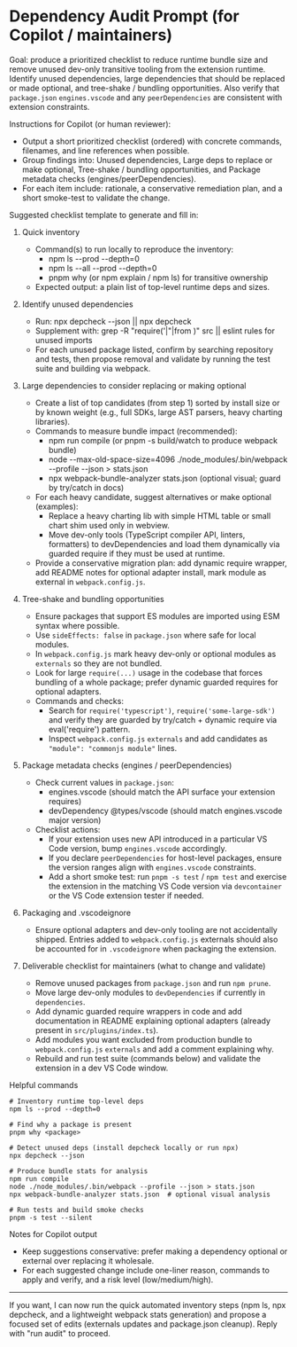 <!--
This file is a developer-facing prompt and checklist for auditing dependencies.
It is written as a Copilot prompt plus concrete commands and checks so reviewers
or automated assistants can produce a prioritized remediation checklist.
-->

# Dependency Audit Prompt (for Copilot / maintainers)

Goal: produce a prioritized checklist to reduce runtime bundle size and remove unused dev-only transitive tooling from the extension runtime. Identify unused dependencies, large dependencies that should be replaced or made optional, and tree-shake / bundling opportunities. Also verify that `package.json` `engines.vscode` and any `peerDependencies` are consistent with extension constraints.

Instructions for Copilot (or human reviewer):

- Output a short prioritized checklist (ordered) with concrete commands, filenames, and line references when possible.
- Group findings into: Unused dependencies, Large deps to replace or make optional, Tree-shake / bundling opportunities, and Package metadata checks (engines/peerDependencies).
- For each item include: rationale, a conservative remediation plan, and a short smoke-test to validate the change.

Suggested checklist template to generate and fill in:

1) Quick inventory
   - Command(s) to run locally to reproduce the inventory:
     - npm ls --prod --depth=0
     - npm ls --all --prod --depth=0
     - pnpm why <package> (or npm explain / npm ls) for transitive ownership
   - Expected output: a plain list of top-level runtime deps and sizes.

2) Identify unused dependencies
   - Run: npx depcheck --json || npx depcheck
   - Supplement with: grep -R "require('|\"|from )<package>" src || eslint rules for unused imports
   - For each unused package listed, confirm by searching repository and tests, then propose removal and validate by running the test suite and building via webpack.

3) Large dependencies to consider replacing or making optional
   - Create a list of top candidates (from step 1) sorted by install size or by known weight (e.g., full SDKs, large AST parsers, heavy charting libraries).
   - Commands to measure bundle impact (recommended):
     - npm run compile (or pnpm -s build/watch to produce webpack bundle)
     - node --max-old-space-size=4096 ./node_modules/.bin/webpack --profile --json > stats.json
     - npx webpack-bundle-analyzer stats.json (optional visual; guard by try/catch in docs)
   - For each heavy candidate, suggest alternatives or make optional (examples):
     - Replace a heavy charting lib with simple HTML table or small chart shim used only in webview.
     - Move dev-only tools (TypeScript compiler API, linters, formatters) to devDependencies and load them dynamically via guarded require if they must be used at runtime.
   - Provide a conservative migration plan: add dynamic require wrapper, add README notes for optional adapter install, mark module as external in `webpack.config.js`.

4) Tree-shake and bundling opportunities
   - Ensure packages that support ES modules are imported using ESM syntax where possible.
   - Use `sideEffects: false` in `package.json` where safe for local modules.
   - In `webpack.config.js` mark heavy dev-only or optional modules as `externals` so they are not bundled.
   - Look for large `require(...)` usage in the codebase that forces bundling of a whole package; prefer dynamic guarded requires for optional adapters.
   - Commands and checks:
     - Search for `require('typescript')`, `require('some-large-sdk')` and verify they are guarded by try/catch + dynamic require via eval('require') pattern.
     - Inspect `webpack.config.js` `externals` and add candidates as `"module": "commonjs module"` lines.

5) Package metadata checks (engines / peerDependencies)
   - Check current values in `package.json`:
     - engines.vscode (should match the API surface your extension requires)
     - devDependency @types/vscode (should match engines.vscode major version)
   - Checklist actions:
     - If your extension uses new API introduced in a particular VS Code version, bump `engines.vscode` accordingly.
     - If you declare `peerDependencies` for host-level packages, ensure the version ranges align with `engines.vscode` constraints.
     - Add a short smoke test: run `pnpm -s test` / `npm test` and exercise the extension in the matching VS Code version via `devcontainer` or the VS Code extension tester if needed.

6) Packaging and .vscodeignore
   - Ensure optional adapters and dev-only tooling are not accidentally shipped. Entries added to `webpack.config.js` externals should also be accounted for in `.vscodeignore` when packaging the extension.

7) Deliverable checklist for maintainers (what to change and validate)
   - Remove unused packages from `package.json` and run `npm prune`.
   - Move large dev-only modules to `devDependencies` if currently in `dependencies`.
   - Add dynamic guarded require wrappers in code and add documentation in README explaining optional adapters (already present in `src/plugins/index.ts`).
   - Add modules you want excluded from production bundle to `webpack.config.js` `externals` and add a comment explaining why.
   - Rebuild and run test suite (commands below) and validate the extension in a dev VS Code window.

Helpful commands
```
# Inventory runtime top-level deps
npm ls --prod --depth=0

# Find why a package is present
pnpm why <package>

# Detect unused deps (install depcheck locally or run npx)
npx depcheck --json

# Produce bundle stats for analysis
npm run compile
node ./node_modules/.bin/webpack --profile --json > stats.json
npx webpack-bundle-analyzer stats.json  # optional visual analysis

# Run tests and build smoke checks
pnpm -s test --silent
```

Notes for Copilot output
- Keep suggestions conservative: prefer making a dependency optional or external over replacing it wholesale.
- For each suggested change include one-liner reason, commands to apply and verify, and a risk level (low/medium/high).

---

If you want, I can now run the quick automated inventory steps (npm ls, npx depcheck, and a lightweight webpack stats generation) and propose a focused set of edits (externals updates and package.json cleanup). Reply with "run audit" to proceed.
